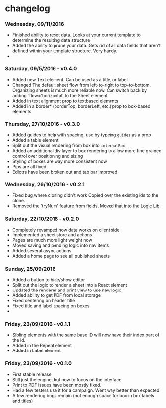 # changelog

### Wednesday, 09/11/2016
- Finished ability to reset data. Looks at your current template to determine the resulting data structure
- Added the ability to prune your data. Gets rid of all data fields that aren't defined within your template structure. Very handy.
-

### Saturday, 09/5/2016 - v0.4.0
- Added new Text element. Can be used as a title, or label
- Changed The default sheet flow from left-to-right to top-to-bottom. Organizing sheets is much more reliable now. Can switch back by adding `flow='horizontal' to the Sheet element
- Added in text alignment prop to textbased elements
- Added in a border* (borderTop, borderLeft, etc.) prop to box-based elements


### Thursday, 27/10/2016 - v0.3.0
- Added guides to help with spacing, use by typeing `guides` as a prop
- Added a table element
- Split out the visual rendering from box into `internalBox`
- Added an additional div layer to box rendering to allow more fine grained control over positioning and sizing
- Styling of boxes are way more consistent now
- Pips are all fixed
- Ediotrs have been broken out and tab bar improved

### Wednesday, 26/10/2016 - v0.2.1
- Fixed bug where cloning didn't work Copied over the existing ids to the clone.
- Removed the 'tryNum' feature from fields. Moved that into the Logic Lib.

### Saturday, 22/10/2016 - v0.2.0
- Completely revamped how data works on client side
- Implemented a sheet store and actions
- Pages are much more light weight now
- Moved saving and pending logic into nav items
- Added several async actions
- Added a home page to see all published sheets


### Sunday, 25/09/2016
- Added a button to hide/show editor
- Split out the logic to render a sheet into a React element
- Updated the renderer and print view to use new logic
- Added ability to get PDF from local storage
- Fixed centering on header title
- Fixed title and label spacing on boxes
-


### Friday, 23/09/2016 - v0.1.1
- Sibling elements with the same base ID will now have their index part of the id.
- Added in the Repeat element
- Added in Label element


### Friday, 23/09/2016 - v0.1.0

- First stable release
- Still just the engine, but now to focus on the interface
- Print to PDF issues have been mostly fixed.
- Had a few testers use it for a campaign. Went way better than expected
- A few rendering bugs remain (not enough space for box in box labels and titles)